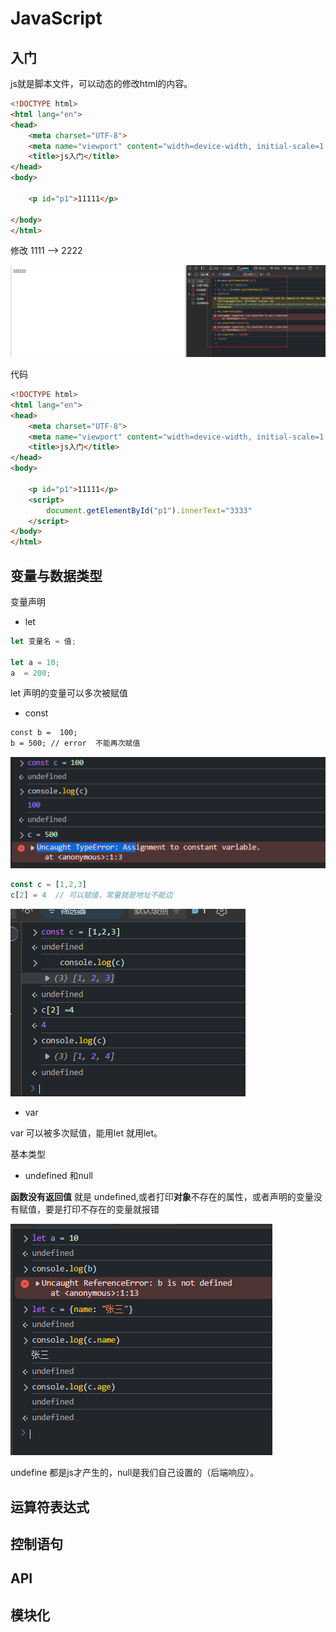 # JavaScript

## 入门

js就是脚本文件，可以动态的修改html的内容。

```html
<!DOCTYPE html>
<html lang="en">
<head>
    <meta charset="UTF-8">
    <meta name="viewport" content="width=device-width, initial-scale=1.0">
    <title>js入门</title>
</head>
<body>

    <p id="p1">11111</p>
    
</body>
</html>
```

修改  1111 --> 2222

![image-20250302214608054](images/JavaScript.assets/image-20250302214608054.png)

代码

```html
<!DOCTYPE html>
<html lang="en">
<head>
    <meta charset="UTF-8">
    <meta name="viewport" content="width=device-width, initial-scale=1.0">
    <title>js入门</title>
</head>
<body>

    <p id="p1">11111</p>
    <script>
        document.getElementById("p1").innerText="3333"
    </script>
</body>
</html>
```

## 变量与数据类型

变量声明

* let

```js
let 变量名 = 值;

let a = 10;
a  = 200;
```

let 声明的变量可以多次被赋值

* const

```html
const b =  100;
b = 500; // error  不能再次赋值
```

![image-20250302215837583](images/JavaScript.assets/image-20250302215837583.png)

```javascript
const c = [1,2,3]
c[2] = 4  // 可以赋值，常量就是地址不能边
```

![image-20250302220121235](images/JavaScript.assets/image-20250302220121235.png)

* var

var 可以被多次赋值，能用let 就用let。

基本类型

* undefined 和null

**函数没有返回值** 就是 undefined,或者打印**对象**不存在的属性，或者声明的变量没有赋值，要是打印不存在的变量就报错

![image-20250302220746933](images/JavaScript.assets/image-20250302220746933.png)

undefine 都是js才产生的，null是我们自己设置的（后端响应）。



## 运算符表达式

## 控制语句

## API

## 模块化

